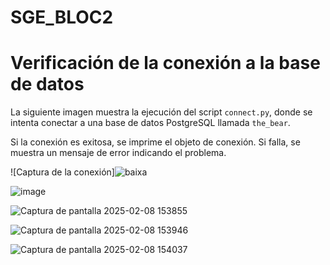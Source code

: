 # SGE_BLOC2

# Verificación de la conexión a la base de datos

La siguiente imagen muestra la ejecución del script `connect.py`, donde se intenta conectar a una base de datos PostgreSQL llamada `the_bear`. 

Si la conexión es exitosa, se imprime el objeto de conexión. Si falla, se muestra un mensaje de error indicando el problema.

![Captura de la conexión]![baixa](https://github.com/user-attachments/assets/f558413f-285c-40c6-b873-fc33aafd0b17)



![image](https://github.com/user-attachments/assets/20eb8644-9a1d-45bf-b2e5-c8b790aa86d2)


![Captura de pantalla 2025-02-08 153855](https://github.com/user-attachments/assets/e5dd050f-5dd3-4197-9fc0-4a0e69321df5)


![Captura de pantalla 2025-02-08 153946](https://github.com/user-attachments/assets/1fac91fb-a755-4a92-aa18-c65adfa02df3)


![Captura de pantalla 2025-02-08 154037](https://github.com/user-attachments/assets/ce55d136-6943-4e13-ad68-ffb4c7c95d92)
